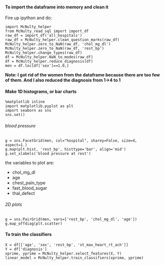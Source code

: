 #### To import the dataframe into memory and clean it
Fire up ipython and do:

    import McNulty_helper
    from McNulty_read_sql import import_df
    raw_df = import_df('all_hospitals')
    raw_df = McNulty_helper.clean_question_marks(raw_df)
    McNulty_helper.zero_to_NaN(raw_df, 'chol_mg_dl')
    McNulty_helper.zero_to_NaN(raw_df, 'rest_bp')
    McNulty_helper.change_types(raw_df)
    df = McNulty_helper.NaN_to_modes(raw_df)
    df = McNulty_helper.reduce_diagnosis(df)
    men = df.loc[df['sex']==1.0,]
**Note: I got rid of the women from the dataframe because there are too few of them. And I also reduced the diagnosis from 1->4 to 1**

#### Make 1D histograms, or bar charts
    %matplotlib inline
    import matplotlib.pyplot as plt
    import seaborn as sns
    sns.set()

###### blood pressure
    g = sns.FacetGrid(men, col="hospital", sharey=False, size=4, aspect=1.)
    g.map(plt.hist, 'rest_bp', histtype='bar', align='mid')
    g.set_xlabels('blood pressure at rest')
the variables to plot are:
* chol\_mg\_dl
* age
* chest_pain_type
* fast_blood_sugar
* thal_defect

###### 2D plots
    g = sns.PairGrid(men, vars=['rest_bp', 'chol_mg_dl', 'age'])
    g.map_offdiag(plt.scatter)

#### To train the classifiers

    X = df[['age', 'sex', 'rest_bp', 'st_max_heart_rt_ach']]
    Y = df['diagnosis']
    xprime, yprime = McNulty_helper.select_features(X, Y)
    linear_model = McNulty_helper.train_classifiers(xprime, yprime)

